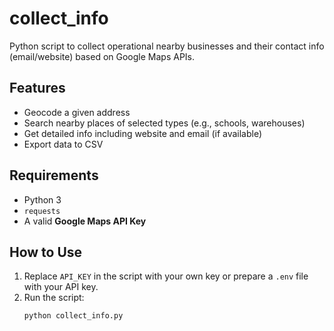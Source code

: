 # collect_info

Python script to collect operational nearby businesses and their contact info (email/website) based on Google Maps APIs.

## Features
- Geocode a given address
- Search nearby places of selected types (e.g., schools, warehouses)
- Get detailed info including website and email (if available)
- Export data to CSV

## Requirements
- Python 3
- `requests`
- A valid **Google Maps API Key**

## How to Use
1. Replace `API_KEY` in the script with your own key or prepare a `.env` file with your API key.
2. Run the script:
   ```bash
   python collect_info.py
